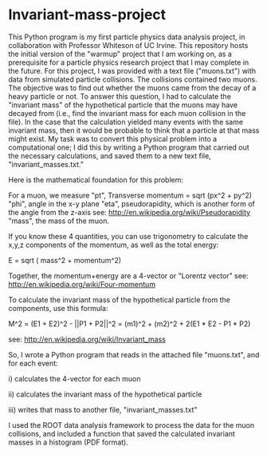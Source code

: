 # Invariant-mass-project
This Python program is my first particle physics data analysis project, in collaboration with Professor Whiteson of UC Irvine. This repository hosts the initial version of the "warmup" project that I am working on, as a prerequisite for a particle physics research project that I may complete in the future. For this project, I was provided with a text file ("muons.txt") with data from simulated particle collisions. The collisions contained two muons. The objective was to find out whether the muons came from the decay of a heavy particle or not. To answer this question, I had to calculate the "invariant mass" of the hypothetical particle that the muons may have decayed from (i.e., find the invariant mass for each muon collision in the file). In the case that the calculation yielded many events with the same invariant mass, then it would be probable to think that a particle at that mass might exist. My task was to convert this physical problem into a computational one; I did this by writing a Python program that carried out the necessary calculations, and saved them to a new text file, "invariant_masses.txt."

Here is the mathematical foundation for this problem:

For a muon, we measure
"pt", Transverse momentum = sqrt (px^2 + py^2)
"phi",   angle in the x-y plane
"eta", pseudorapidity, which is another form of the angle from the z-axis
	see:  	http://en.wikipedia.org/wiki/Pseudorapidity
"mass", the mass of the muon.

If you know these 4 quantities, you can use trigonometry to calculate the x,y,z components of the momentum, as well as the total energy:

E = sqrt ( mass^2 + momentum^2)

Together, the momentum+energy are a 4-vector or "Lorentz vector"
	see:  http://en.wikipedia.org/wiki/Four-momentum

To calculate the invariant mass of the hypothetical particle from the components, use this formula:

M^2 = (E1 + E2)^2 - ||P1 + P2||^2 = (m1)^2 + (m2)^2 + 2(E1 * E2 - P1 * P2)

see: http://en.wikipedia.org/wiki/Invariant_mass

So, I wrote a Python program that reads in the attached file "muons.txt", and for each event:

i) calculates the 4-vector for each muon

ii) calculates the invariant mass of the hypothetical particle

iii) writes that mass to another file, "invariant_masses.txt"

I used the ROOT data analysis framework to process the data for the muon collisions, and included a function that saved the calculated invariant masses in a histogram (PDF format).

